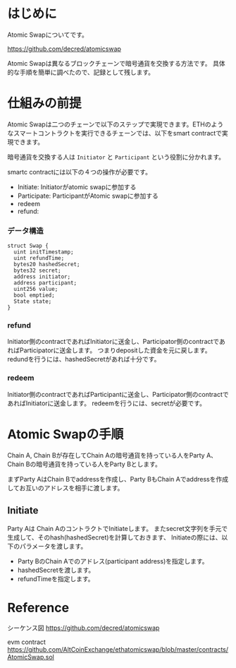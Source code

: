 # はじめに

Atomic Swapについてです。

https://github.com/decred/atomicswap

Atomic Swapは異なるブロックチェーンで暗号通貨を交換する方法です。
具体的な手順を簡単に調べたので、記録として残します。


# 仕組みの前提

Atomic Swapは二つのチェーンで以下のステップで実現できます。ETHのようなスマートコントラクトを実行できるチェーンでは、以下をsmart contractで実現できます。

暗号通貨を交換する人は `Initiator` と `Participant` という役割に分かれます。

smartc contractには以下の４つの操作が必要です。

- Initiate: Initiatorがatomic swapに参加する
- Participate: ParticipantがAtomic swapに参加する
- redeem
- refund: 

### データ構造

```
struct Swap {
  uint initTimestamp;
  uint refundTime;
  bytes20 hashedSecret;
  bytes32 secret;
  address initiator;
  address participant;
  uint256 value;
  bool emptied;
  State state;
}
```

### refund

Initiator側のcontractであればInitiatorに送金し、Participator側のcontractであればParticipatorに送金します。
つまりdepositした資金を元に戻します。
redundを行うには、hashedSecretがあれば十分です。


### redeem

Initiator側のcontractであればParticipantに送金し、Participator側のcontractであればInitiatorに送金します。
redeemを行うには、secretが必要です。

# Atomic Swapの手順

Chain A, Chain Bが存在してChain Aの暗号通貨を持っている人をParty A、Chain Bの暗号通貨を持っている人をParty Bとします。

まずParty AはChain Bでaddressを作成し、Party BもChain Aでaddressを作成してお互いのアドレスを相手に渡します。

## Initiate

Party Aは Chain AのコントラクトでInitiateします。
またsecret文字列を手元で生成して、そのhash(hashedSecret)を計算しておきます、
Initiateの際には、以下のパラメータを渡します。

- Party BのChain Aでのアドレス(participant address)を指定します。
- hashedSecretを渡します。
- refundTimeを指定します。

# Reference

シーケンス図
https://github.com/decred/atomicswap

evm contract
https://github.com/AltCoinExchange/ethatomicswap/blob/master/contracts/AtomicSwap.sol
